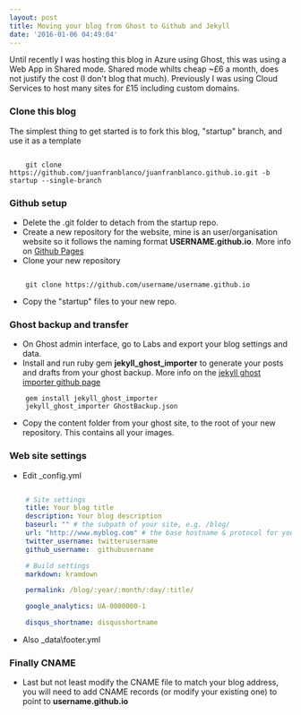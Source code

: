 ```yaml
---
layout: post
title: Moving your blog from Ghost to Github and Jekyll
date: '2016-01-06 04:49:04'
---
```


Until recently I was hosting this blog in Azure using Ghost, this was using a Web App in Shared mode. Shared mode whilts cheap ~£6 a month, does not justify the cost (I don't blog that much). 
Previously I was using Cloud Services to host many sites for £15 including custom domains.

### Clone this blog

The simplest thing to get started is to fork this blog, "startup" branch, and use it as a template

``` shell

    git clone https://github.com/juanfranblanco/juanfranblanco.github.io.git -b startup --single-branch

```

### Github setup

* Delete the .git folder to detach from the startup repo. 
* Create a new repository for the website, mine is an user/organisation website so it follows the naming format **USERNAME.github.io**. More info on [Github Pages](https://pages.github.com/)
* Clone your new repository 

``` shell

    git clone https://github.com/username/username.github.io

```

* Copy the "startup" files to your new repo.

### Ghost backup and transfer

* On Ghost admin interface, go to Labs and export your blog settings and data. 
* Install and run ruby gem **jekyll_ghost_importer** to generate your posts and drafts from your ghost backup. More info on the [jekyll ghost importer github page](https://github.com/eloyesp/jekyll_ghost_importer)

``` shell
    gem install jekyll_ghost_importer
    jekyll_ghost_importer GhostBackup.json

```

* Copy the content folder from your ghost site, to the root of your new repository. This contains all your images.

### Web site settings

* Edit _config.yml

``` yaml

    # Site settings
    title: Your blog title
    description: Your blog description
    baseurl: "" # the subpath of your site, e.g. /blog/
    url: "http://www.myblog.com" # the base hostname & protocol for your site
    twitter_username: twitterusername
    github_username:  githubusername

    # Build settings
    markdown: kramdown

    permalink: /blog/:year/:month/:day/:title/

    google_analytics: UA-0000000-1

    disqus_shortname: disqusshortname

```

* Also _data\footer.yml

### Finally CNAME

* Last but not least modify the CNAME file to match your blog address, you will need to add CNAME records (or modify your existing one) to point to **username.github.io**
